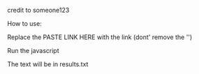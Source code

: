 credit to someone123

How to use:

Replace the PASTE LINK HERE with the link (dont' remove the '')

Run the javascript

The text will be in results.txt
